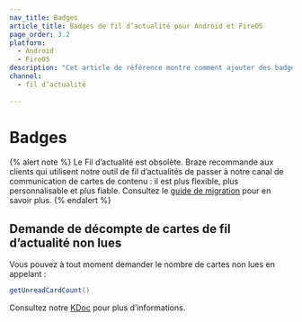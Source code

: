```yaml
---
nav_title: Badges
article_title: Badges de fil d’actualité pour Android et FireOS
page_order: 3.2
platform: 
  - Android
  - FireOS
description: "Cet article de référence montre comment ajouter des badges de fil d’actualité et demander le nombre de cartes de fil d’actualité non lues à votre application Android ou FireOS."
channel:
  - fil d’actualité
  
---
```


# Badges

{% alert note %}
Le Fil d’actualité est obsolète. Braze recommande aux clients qui utilisent notre outil de fil d’actualités de passer à notre canal de communication de cartes de contenu : il est plus flexible, plus personnalisable et plus fiable. Consultez le [guide de migration]({{site.baseurl}}/user_guide/message_building_by_channel/content_cards/migrating_from_news_feed/) pour en savoir plus.
{% endalert %}

## Demande de décompte de cartes de fil d’actualité non lues

Vous pouvez à tout moment demander le nombre de cartes non lues en appelant :

```java
getUnreadCardCount()
```

Consultez notre [KDoc][17] pour plus d’informations.

[17]: https://appboy.github.io/appboy-android-sdk/kdoc/braze-android-sdk/com.appboy.events/-feed-updated-event/get-unread-card-count.html

